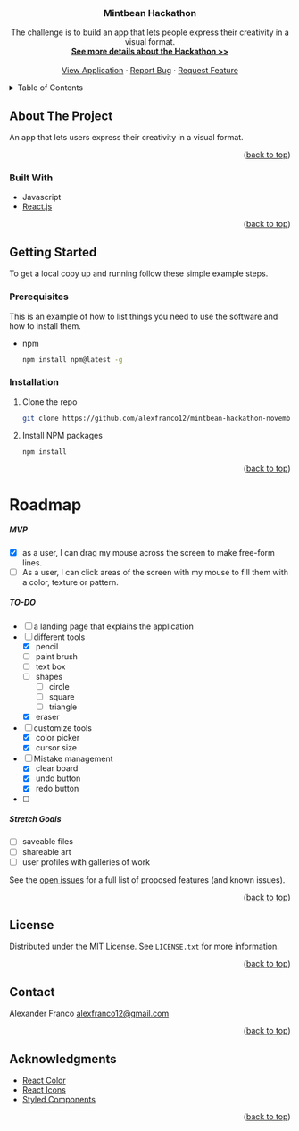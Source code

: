 <div id="top"></div>

<!-- BADGES -->



<!-- PROJECT LOGO -->
<br />
<div align="center">
  <a href="https://github.com/alexfranco12/mintbean-hackathon-november-2021">
  </a>

  <h3 align="center">Mintbean Hackathon</h3>

  <p align="center">
    The challenge is to build an app that lets people express their creativity in a visual format.
    <br />
    <a href="https://mintbean.io/meets/cfa4fa54-c706-4c51-a04f-671f6686f9fd"><strong>See more details about the Hackathon >></strong></a>
    <br />
    <br />
    <a href="https://hungry-lalande-f9b7b7.netlify.app/">View Application</a>
    ·
    <a href="https://github.com/alexfranco12/mintbean-hackathon-november-2021/issues">Report Bug</a>
    ·
    <a href="https://github.com/alexfranco12/mintbean-hackathon-november-2021/issues">Request Feature</a>
  </p>
</div>



<!-- TABLE OF CONTENTS -->
<details>
  <summary>Table of Contents</summary>
  <ol>
    <li>
      <a href="#about-the-project">About The Project</a>
      <ul>
        <li><a href="#built-with">Built With</a></li>
      </ul>
    </li>
    <li>
      <a href="#getting-started">Getting Started</a>
      <ul>
        <li><a href="#prerequisites">Prerequisites</a></li>
        <li><a href="#installation">Installation</a></li>
      </ul>
    </li>
    <li><a href="#roadmap">Roadmap</a></li>
    <li><a href="#license">License</a></li>
    <li><a href="#contact">Contact</a></li>
    <li><a href="#acknowledgments">Acknowledgments</a></li>
  </ol>
</details>



<!-- ABOUT THE PROJECT -->
## About The Project

An app that lets users express their creativity in a visual format.

<p align="right">(<a href="#top">back to top</a>)</p>



### Built With
* Javascript
* [React.js](https://reactjs.org/)

<p align="right">(<a href="#top">back to top</a>)</p>



<!-- GETTING STARTED -->
## Getting Started

To get a local copy up and running follow these simple example steps.

### Prerequisites

This is an example of how to list things you need to use the software and how to install them.
* npm
  ```sh
  npm install npm@latest -g
  ```

### Installation

1. Clone the repo
   ```sh
   git clone https://github.com/alexfranco12/mintbean-hackathon-november-2021
   ```
2. Install NPM packages
   ```sh
   npm install
   ```

<p align="right">(<a href="#top">back to top</a>)</p>



<!-- ROADMAP -->
# Roadmap

##### MVP 
- [x] as a user, I can drag my mouse across the screen to make free-form lines.
- [ ] As a user, I can click areas of the screen with my mouse to fill them with a color, texture or pattern.

##### TO-DO
- [ ] a landing page that explains the application
- [ ] different tools
  - [x] pencil
  - [ ] paint brush
  - [ ] text box
  - [ ] shapes
    - [ ] circle
    - [ ] square
    - [ ] triangle
  - [x] eraser
- [ ] customize tools
  - [x] color picker
  - [x] cursor size
- [ ] Mistake management
  - [x] clear board
  - [x] undo button
  - [x] redo button
- [ ] 

##### Stretch Goals
- [ ] saveable files
- [ ] shareable art
- [ ] user profiles with galleries of work

See the [open issues](https://github.com/othneildrew/Best-README-Template/issues) for a full list of proposed features (and known issues).

<p align="right">(<a href="#top">back to top</a>)</p>



<!-- LICENSE -->
## License

Distributed under the MIT License. See `LICENSE.txt` for more information.

<p align="right">(<a href="#top">back to top</a>)</p>



<!-- CONTACT -->
## Contact

Alexander Franco
alexfranco12@gmail.com

<p align="right">(<a href="#top">back to top</a>)</p>



<!-- ACKNOWLEDGMENTS -->
## Acknowledgments
- [React Color](http://casesandberg.github.io/react-color/)
- [React Icons](https://react-icons.github.io/react-icons/)
- [Styled Components](https://styled-components.com/)


<p align="right">(<a href="#top">back to top</a>)</p>



<!-- MARKDOWN LINKS & IMAGES -->
[license-shield]: https://img.shields.io/github/license/othneildrew/Best-README-Template.svg?style=for-the-badge
[license-url]: https://github.com/alexfranco12/mintbean-hackathon-november-2021/blob/master/LICENSE.txt

[linkedin-shield]: https://img.shields.io/badge/-LinkedIn-black.svg?style=for-the-badge&logo=linkedin&colorB=555
[linkedin-url]: https://www.linkedin.com/in/alexander-franco/
